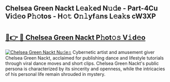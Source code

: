 ## Chelsea Green Nackt L𝚎a𝚔ed N𝚞𝚍e - Part-4Cu Vi𝚍𝚎o P𝚑𝚘tos - H𝚘𝚝 O𝚗𝚕yf𝚊ns L𝚎a𝚔s cW3XP

# <h2><a href="http://kfe45v.oniu.top/?m=Chelsea+Green+Nackt">🔗👉 🔴 Chelsea Green Nackt P𝚑ot𝚘𝚜 V𝚒d𝚎o</a></h2>

[![Chelsea Green Nackt Nu𝚍e𝚜](https://i.imgur.com/0qMVB7G.gif)](http://kfe45v.oniu.top/?m=Chelsea+Green+Nackt)
Cybernetic artist and amusement giver Chelsea Green Nackt, acclaimed for publishing dance and lifestyle tutorials through viral dance moves and short clips. Chelsea Green Nackt's public persona is characterized by its sincerity and openness, while the intricacies of his personal life remain shrouded in mystery.  
